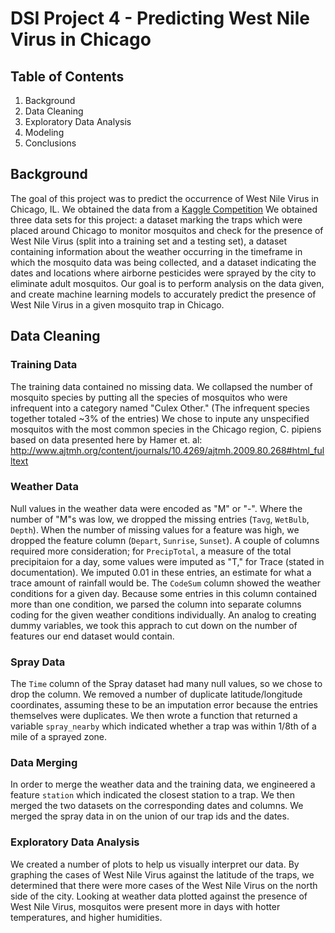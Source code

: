 # DSI Project 4 - Predicting West Nile Virus in Chicago

## Table of Contents

1. Background
2. Data Cleaning
3. Exploratory Data Analysis
4. Modeling
5. Conclusions

## Background

The goal of this project was to predict the occurrence of West Nile Virus in Chicago, IL. We obtained the data from a [Kaggle Competition](https://www.kaggle.com/c/predict-west-nile-virus/) We obtained three data sets for this project: a dataset marking the traps which were placed around Chicago to monitor mosquitos and check for the presence of West Nile Virus (split into a training set and a testing set), a dataset containing information about the weather occurring in the timeframe in which the mosquito data was being collected, and a dataset indicating the dates and locations where airborne pesticides were sprayed by the city to eliminate adult mosquitos. Our goal is to perform analysis on the data given, and create machine learning models to accurately predict the presence of West Nile Virus in a given mosquito trap in Chicago.

## Data Cleaning

### Training Data

The training data contained no missing data. We collapsed the number of mosquito species by putting all the species of mosquitos who were infrequent into a category named "Culex Other." (The infrequent species together totaled ~3% of the entries) We chose to inpute any unspecified mosquitos with the most common species in the Chicago region, C. pipiens based on data presented here by Hamer et. al: http://www.ajtmh.org/content/journals/10.4269/ajtmh.2009.80.268#html_fulltext

### Weather Data

Null values in the weather data were encoded as "M" or "-". Where the number of "M"s was low, we dropped the missing entries (`Tavg`, `WetBulb`, `Depth`). When the number of missing values for a feature was high, we dropped the feature column (`Depart`, `Sunrise`, `Sunset`). A couple of columns required more consideration; for `PrecipTotal`, a measure of the total precipitaion for a day, some values were imputed as "T," for Trace (stated in documentation). We imputed 0.01 in these entries, an estimate for what a trace amount of rainfall would be.  The `CodeSum` column showed the weather conditions for a given day. Because some entries in this column contained more than one condition, we parsed the column into separate columns coding for the given weather conditions individually. An analog to creating dummy variables, we took this apprach to cut down on the number of features our end dataset would contain.

### Spray Data

The `Time` column of the Spray dataset had many null values, so we chose to drop the column. We removed a number of duplicate latitude/longitude coordinates, assuming these to be an imputation error because the entries themselves were duplicates. We then wrote a function that returned a variable `spray_nearby` which indicated whether a trap was within 1/8th of a mile of a sprayed zone.

### Data Merging

In order to merge the weather data and the training data, we engineered a feature `station` which indicated the closest station to a trap. We then merged the two datasets on the corresponding dates and columns. We merged the spray data in on the union of our trap ids and the dates.

### Exploratory Data Analysis

We created a number of plots to help us visually interpret our data. By graphing the cases of West Nile Virus against the latitude of the traps, we determined that there were more cases of the West Nile Virus on the north side of the city. Looking at weather data plotted against the presence of West Nile Virus, mosquitos were present more in days with hotter temperatures, and higher humidities. 


